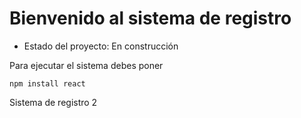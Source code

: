 <h1> Bienvenido al sistema de registro </h1>

- Estado del proyecto: En construcción

Para ejecutar el sistema debes poner

```npm install react```

Sistema de registro 2